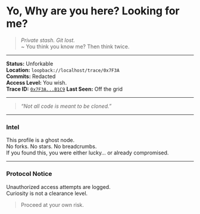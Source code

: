 # Yo, Why are you here? Looking for me?

> *Private stash. Git lost.*  
> ~ You think you know me? Then think twice.

---

**Status:** Unforkable  
**Location:** `loopback://localhost/trace/0x7F3A`  
**Commits:** Redacted  
**Access Level:** You wish.  
**Trace ID:** [`0x7F3A...B1C9`](https://etherscan.io/tx/0x7f3a9d8b1c9e4f2d6a1e3e5b8f9a7c2d8e4f1b9c3a7e2d1f6b9c1e3a7f2d9b1c)
**Last Seen:** Off the grid

---

> _“Not all code is meant to be cloned.”_

---

### Intel
This profile is a ghost node.  
No forks. No stars. No breadcrumbs.  
If you found this, you were either lucky… or already compromised.

---

### Protocol Notice
Unauthorized access attempts are logged.  
Curiosity is not a clearance level.

> Proceed at your own risk.
